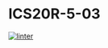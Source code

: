 # ICS20R-5-03
 [![linter](https://github.com/Joy-sureshkumar/ICS20R-5-03/workflows/linter/badge.svg)](https://github.com/marketplace/actions/super-linter)
